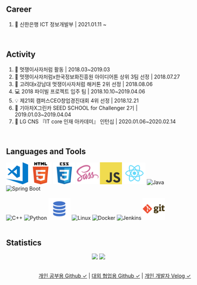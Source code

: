 <br>

## Career
1. 🦁 신한은행 ICT 정보개발부 | 2021.01.11 ~ 

<br>

## Activity
1. 🦁 멋쟁이사자처럼 활동 | 2018.03~2019.03
2. 🦁 멋쟁이사자처럼x한국정보화진흥원 아이디어톤 상위 3팀 선정 | 2018.07.27
3. 🦁 고려대x강남대 멋쟁이사자처럼 해커톤 2위 선정 | 2018.08.06
4. 💻 2018 파이빌 프로젝트 입주 팀 | 2018.10.10~2019.04.06
5. 💡 제21회 캠퍼스CEO창업경진대회 4위 선정 | 2018.12.21
6. 🌱 기아차X그린카 SEED SCHOOL for Challenger 2기 | 2019.01.03~2019.04.04
7. 💼 LG CNS 『IT core 인재 아카데미』 인턴십 | 2020.01.06~2020.02.14

<br>

## Languages and Tools
<div align="left">
  <img alt="Visual Studio Code" width="60px" src="https://raw.githubusercontent.com/github/explore/80688e429a7d4ef2fca1e82350fe8e3517d3494d/topics/visual-studio-code/visual-studio-code.png" />
  <img alt="HTML5" width="60px" src="https://raw.githubusercontent.com/github/explore/80688e429a7d4ef2fca1e82350fe8e3517d3494d/topics/html/html.png" />
  <img alt="CSS3" width="60px" src="https://raw.githubusercontent.com/github/explore/80688e429a7d4ef2fca1e82350fe8e3517d3494d/topics/css/css.png" />
  <img alt="Sass" width="60px" src="https://raw.githubusercontent.com/github/explore/80688e429a7d4ef2fca1e82350fe8e3517d3494d/topics/sass/sass.png" />
  <img alt="JavaScript" width="60px" src="https://raw.githubusercontent.com/github/explore/80688e429a7d4ef2fca1e82350fe8e3517d3494d/topics/javascript/javascript.png" />
  <img alt="React" width="60px" src="https://raw.githubusercontent.com/github/explore/80688e429a7d4ef2fca1e82350fe8e3517d3494d/topics/react/react.png"/>
  <img alt="Java" width="60px" src="https://user-images.githubusercontent.com/37537227/122935492-57bffb80-d3ab-11eb-9c5f-bcaf77450711.png" />
  <img alt="Spring Boot" width="60px" src="https://user-images.githubusercontent.com/37537227/122939235-6d82f000-d3ae-11eb-99d5-c3fe42531d1d.png" />
</div>

<br>

<div align="left">
  <img alt="C++" width="60px" src="https://user-images.githubusercontent.com/37537227/122935026-f8fa8200-d3aa-11eb-89f4-98d6ba2d11ce.png" />
  <img alt="Python" width="60px" src="https://user-images.githubusercontent.com/37537227/122935804-9a81d380-d3ab-11eb-83fb-c8618f45c3e2.png" />
  <img alt="Oracle" width="60px" src="https://raw.githubusercontent.com/github/explore/80688e429a7d4ef2fca1e82350fe8e3517d3494d/topics/sql/sql.png" />
  <img alt="Linux" width="70px" src="https://user-images.githubusercontent.com/37537227/122936121-dfa60580-d3ab-11eb-8d3a-fb00bdd8010d.png" />
  <img alt="Docker" width="70px" src="https://user-images.githubusercontent.com/37537227/122938286-95258880-d3ad-11eb-8789-df5009ef97e7.png" />
  <img alt="Jenkins" height="60px" src="https://user-images.githubusercontent.com/37537227/122938542-d0c05280-d3ad-11eb-9643-824a0c81974c.png" />
  <img alt="Git" width="60px" src="https://raw.githubusercontent.com/github/explore/80688e429a7d4ef2fca1e82350fe8e3517d3494d/topics/git/git.png" />
</div>

<br>

## Statistics
<div align="center" >
  <span width="200px">
    <img width="50%" src="https://github-readme-stats.vercel.app/api?username=PoSungKim&theme=highcontrast&show_icons=true" />
  </span>
  
  <a href="https://github.com/PoSungKim?tab=repositories">
    <img width="42%" src="https://github-readme-stats.vercel.app/api/top-langs/?username=PoSungKim&layout=compact&theme=highcontrast&show_icons=true" />
  </a>
</div>

<br>

<div align="right">
  
  [개인 공부용 Github ✓](https://github.com/PoSungKim) | [대외 협업용 Github ✓](https://github.com/bene-bean) | [개인 개발자 Velog ✓](https://velog.io/@benebean)

</div>




<!--
**PoSungKim/PoSungKim** is a ✨ _special_ ✨ repository because its `README.md` (this file) appears on your GitHub profile.

Here are some ideas to get you started:

- 🔭 I’m currently working on ...
- 🌱 I’m currently learning ...
- 👯 I’m looking to collaborate on ...
- 🤔 I’m looking for help with ...
- 💬 Ask me about ...
- 📫 How to reach me: ...
- 😄 Pronouns: ...
- ⚡ Fun fact: ...
-->
